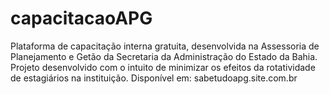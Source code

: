 # capacitacaoAPG
Plataforma de capacitação interna gratuita, desenvolvida na Assessoria de Planejamento e Getão da Secretaria da Administração do Estado da Bahia. Projeto desenvolvido com o intuito de minimizar os efeitos da rotatividade de estagiários na instituição.
Disponível em: sabetudoapg.site.com.br
